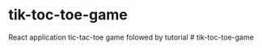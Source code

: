 # tik-toc-toe-game
React application tic-tac-toe game folowed by tutorial
#   t i k - t o c - t o e - g a m e  
 